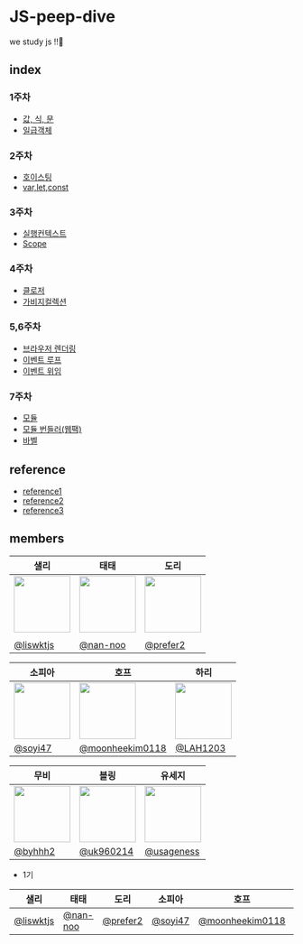 # JS-peep-dive
we study js !!🐣

## index

### 1주차 

- [값, 식, 문](https://github.com/peep-peep-study/JS-peep-dive/wiki/%EA%B0%92,-%EC%8B%9D,-%EB%AC%B8)
- [일급객체](https://github.com/peep-peep-study/JS-peep-dive/wiki/%EC%9D%BC%EA%B8%89%EA%B0%9D%EC%B2%B4)


### 2주차 

- [호이스팅](https://github.com/peep-peep-study/JS-peep-dive/wiki/%ED%98%B8%EC%9D%B4%EC%8A%A4%ED%8C%85)
- [var,let,const](https://github.com/peep-peep-study/JS-peep-dive/wiki/var,-let,-const)

### 3주차 

- [실행컨텍스트](https://github.com/peep-peep-study/JS-peep-dive/wiki/%EC%8B%A4%ED%96%89-%EC%BB%A8%ED%85%8D%EC%8A%A4%ED%8A%B8)
- [Scope](https://github.com/peep-peep-study/JS-peep-dive/wiki/Scope)

### 4주차

- [클로저](https://github.com/peep-peep-study/JS-peep-dive/wiki/%ED%81%B4%EB%A1%9C%EC%A0%80)
- [가비지컬렉션](https://github.com/peep-peep-study/JS-peep-dive/wiki/%EA%B0%80%EB%B9%84%EC%A7%80%EC%BB%AC%EB%A0%89%EC%85%98)

### 5,6주차

- [브라우저 렌더링](https://github.com/peep-peep-study/JS-peep-dive/wiki/%EB%B8%8C%EB%9D%BC%EC%9A%B0%EC%A0%80-%EB%A0%8C%EB%8D%94%EB%A7%81)
- [이벤트 루프](https://github.com/peep-peep-study/JS-peep-dive/wiki/%EC%9D%B4%EB%B2%A4%ED%8A%B8-%EB%A3%A8%ED%94%84)
- [이벤트 위임](https://github.com/peep-peep-study/JS-peep-dive/wiki/%EC%9D%B4%EB%B2%A4%ED%8A%B8-%EC%9C%84%EC%9E%84)

### 7주차

- [모듈](https://github.com/peep-peep-study/JS-peep-dive/wiki/%EB%AA%A8%EB%93%88)
- [모듈 번들러(웹팩)](https://github.com/peep-peep-study/JS-peep-dive/wiki/%EB%AA%A8%EB%93%88-%EB%B2%88%EB%93%A4%EB%9F%AC(%EC%9B%B9%ED%8C%A9)) 
- [바벨](https://github.com/peep-peep-study/JS-peep-dive/wiki/%EB%B0%94%EB%B2%A8)

## reference 
- <a href="https://github.com/ssi02014/Front-Interview">reference1</a> 
- <a href="https://github.com/gyoogle/tech-interview-for-developer">reference2</a>
- <a href="https://github.com/DopplerHQ/awesome-interview-questions">reference3</a>

## members

| 샐리                                                                                      | 태태                                                                                      | 도리                                                                                      |
| ----------------------------------------------------------------------------------------- | ----------------------------------------------------------------------------------------- | ----------------------------------------------------------------------------------------- |
| <img src="https://avatars.githubusercontent.com/u/60773373?v=4" width="100" height="100"> | <img src="https://avatars.githubusercontent.com/u/54002105?v=4" width="100" height="100"> | <img src="https://avatars.githubusercontent.com/u/67692759?v=4" width="100" height="100"> |
|                                                                                           |
| [@liswktjs](https://github.com/liswktjs)                                                  | [@nan-noo](https://github.com/nan-noo)                                                    | [@prefer2](https://github.com/prefer2)                                                    |

| 소피아                                                                                    | 호프                                                                                      | 하리                                                                                      |
| ----------------------------------------------------------------------------------------- | ----------------------------------------------------------------------------------------- | ----------------------------------------------------------------------------------------- |
| <img src="https://avatars.githubusercontent.com/u/71116429?v=4" width="100" height="100"> | <img src="https://avatars.githubusercontent.com/u/61469664?v=4" width="100" height="100"> | <img src="https://avatars.githubusercontent.com/u/57928612?v=4" width="100" height="100"> |
| [@soyi47](https://github.com/soyi47)                                                      | [@moonheekim0118](https://github.com/moonheekim0118)                                      | [@LAH1203](https://github.com/LAH1203)                                                    |

| 무비                                                                                      | 블링                                                                                      | 유세지                                                                                    |
| ----------------------------------------------------------------------------------------- | ----------------------------------------------------------------------------------------- | ----------------------------------------------------------------------------------------- |
| <img src="https://avatars.githubusercontent.com/u/52737532?v=4" width="100" height="100"> | <img src="https://avatars.githubusercontent.com/u/43166681?v=4" width="100" height="100"> | <img src="https://avatars.githubusercontent.com/u/28296575?v=4" width="100" height="100"> |
| [@byhhh2](https://github.com/byhhh2)                                                      | [@uk960214](https://github.com/uk960214)                                                  | [@usageness](https://github.com/usageness)                                                |


- 1기

|샐리|태태|도리|소피아|호프|하리|우연|위니|무비|티거|
|--|--|--|--|--|--|--|--|--|--|
|[@liswktjs](https://github.com/liswktjs)|[@nan-noo](https://github.com/nan-noo)|[@prefer2](https://github.com/prefer2)|[@soyi47](https://github.com/soyi47)|[@moonheekim0118](https://github.com/moonheekim0118)|[@LAH1203](https://github.com/LAH1203)|[@ronci](https://github.com/ronci)|[@winnie_yeji](https://github.com/rladpwl0512)|[@byhhh2](https://github.com/byhhh2)|[@daaaayeah](https://github.com/daaaayeah)
